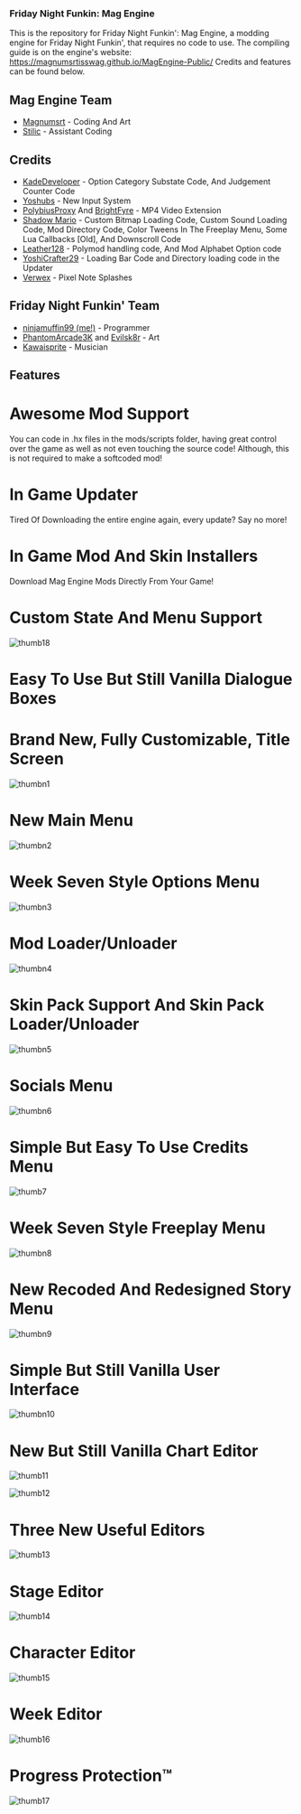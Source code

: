 ### Friday Night Funkin: Mag Engine

This is the repository for Friday Night Funkin': Mag Engine, a modding engine for Friday Night Funkin', that requires no code to use.
The compiling guide is on the engine's website: https://magnumsrtisswag.github.io/MagEngine-Public/
Credits and features can be found below.

## Mag Engine Team

- [Magnumsrt](https://twitter.com/MagnumsrtYT) - Coding And Art
- [Stilic](https://gamebanana.com/members/1893262) - Assistant Coding

## Credits

- [KadeDeveloper](https://twitter.com/kade0912) - Option Category Substate Code, And Judgement Counter Code
- [Yoshubs](https://twitter.com/yoshubs) - New Input System
- [PolybiusProxy](https://twitter.com/polybiusproxy) And [BrightFyre](https://twitter.com/fyre_bright) - MP4 Video Extension
- [Shadow Mario](https://twitter.com/Shadow_Mario_) - Custom Bitmap Loading Code, Custom Sound Loading Code, Mod Directory Code, Color Tweens In The Freeplay Menu, Some Lua Callbacks [Old], And Downscroll Code
- [Leather128](https://twitter.com/leather128) - Polymod handling code, And Mod Alphabet Option code
- [YoshiCrafter29](https://twitter.com/YoshiCrafter29) - Loading Bar Code and Directory loading code in the Updater
- [Verwex](https://gamebanana.com/members/1664988) - Pixel Note Splashes

## Friday Night Funkin' Team

- [ninjamuffin99 (me!)](https://twitter.com/ninja_muffin99) - Programmer
- [PhantomArcade3K](https://twitter.com/phantomarcade3k) and [Evilsk8r](https://twitter.com/evilsk8r) - Art
- [Kawaisprite](https://twitter.com/kawaisprite) - Musician

## Features

# Awesome Mod Support

You can code in .hx files in the mods/scripts folder, having great control over the game as well as not even touching the source code!
Although, this is not required to make a softcoded mod!

# In Game Updater

Tired Of Downloading the entire engine again, every update? Say no more!

# In Game Mod And Skin Installers

Download Mag Engine Mods Directly From Your Game!

# Custom State And Menu Support

![thumb18](https://user-images.githubusercontent.com/90519370/168314967-809eaa27-53ff-465b-a61c-ee8a67f7eeab.png)

# Easy To Use But Still Vanilla Dialogue Boxes 

# Brand New, Fully Customizable, Title Screen

![thumbn1](https://user-images.githubusercontent.com/90519370/168313214-4aab8595-c702-423b-a6cc-87127ee473c3.png)

# New Main Menu

![thumbn2](https://user-images.githubusercontent.com/90519370/168313399-3b83cfdb-a349-40ce-9c85-4dd479db2492.png)

# Week Seven Style Options Menu

![thumbn3](https://user-images.githubusercontent.com/90519370/168313578-db7b5142-84f8-4be6-a5f3-961c5d8c5794.png)

# Mod Loader/Unloader

![thumbn4](https://user-images.githubusercontent.com/90519370/168313718-1a8edc73-52c3-4bef-80ce-d7570ee8abb0.png)

# Skin Pack Support And Skin Pack Loader/Unloader

![thumbn5](https://user-images.githubusercontent.com/90519370/168313800-23f0b85f-c926-47fc-8480-c70ae85ce0f2.png)

# Socials Menu

![thumbn6](https://user-images.githubusercontent.com/90519370/168313878-ab04d17b-9147-4655-9a99-57d340bb0d56.png)

# Simple But Easy To Use Credits Menu

![thumb7](https://user-images.githubusercontent.com/90519370/168313998-a3b23d85-46e9-42f1-929e-e1c9c93757f2.png)

# Week Seven Style Freeplay Menu

![thumbn8](https://user-images.githubusercontent.com/90519370/168314082-9b33490e-c3c0-4a2c-8622-bc712e376138.png)

# New Recoded And Redesigned Story Menu

![thumbn9](https://user-images.githubusercontent.com/90519370/168314238-0024584b-e415-4889-83f3-35f9213c9c16.png)

# Simple But Still Vanilla User Interface

![thumbn10](https://user-images.githubusercontent.com/90519370/168314377-0ab9c690-f7e7-41f4-93f9-3daa8fd16d6a.png)

# New But Still Vanilla Chart Editor

![thumb11](https://user-images.githubusercontent.com/90519370/168314544-fbccec36-606e-4817-8f12-f9698328f9c3.png)

![thumb12](https://user-images.githubusercontent.com/90519370/168314571-26eba0c4-6a0a-48af-8293-36c85958adea.png)

# Three New Useful Editors

![thumb13](https://user-images.githubusercontent.com/90519370/168314666-76cdcfbd-c7f8-4f97-b20e-342b55fd632e.png)

# Stage Editor

![thumb14](https://user-images.githubusercontent.com/90519370/168314710-2038e3d9-8fe0-441f-ad50-decb49071e5c.png)

# Character Editor

![thumb15](https://user-images.githubusercontent.com/90519370/168314741-2822d772-e92b-4969-afc8-c06f03316cea.png)

# Week Editor

![thumb16](https://user-images.githubusercontent.com/90519370/168314803-093e08a1-96f3-4bd6-8cb8-3f577cdc4915.png)

# Progress Protection™

![thumb17](https://user-images.githubusercontent.com/90519370/168314917-e2e5a64d-af66-45a0-be9f-484fc58dc21f.png)
